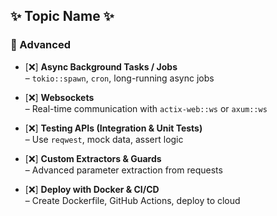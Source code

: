 ## ✨ Topic Name ✨


### 🔴 Advanced

* [❌] **Async Background Tasks / Jobs**  
    – `tokio::spawn`, `cron`, long-running async jobs
    
* [❌] **Websockets**  
    – Real-time communication with `actix-web::ws` or `axum::ws`
    
* [❌] **Testing APIs (Integration & Unit Tests)**  
    – Use `reqwest`, mock data, assert logic
    
* [❌] **Custom Extractors & Guards**  
    – Advanced parameter extraction from requests
    
* [❌] **Deploy with Docker & CI/CD**  
    – Create Dockerfile, GitHub Actions, deploy to cloud
    
